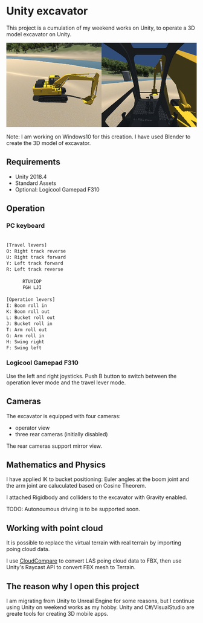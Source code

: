 # Unity excavator

This project is a cumulation of my weekend works on Unity, to operate a 3D model excavator on Unity.

![scene](./scene.png)

Note: I am working on Windows10 for this creation. I have used Blender to create the 3D model of excavator.

## Requirements

- Unity 2018.4
- Standard Assets
- Optional: Logicool Gamepad F310

## Operation

### PC keyboard

```

[Travel levers]
O: Right track reverse
U: Right track forward
Y: Left track forward
R: Left track reverse

      RTUYIOP
      FGH LJI
  
[Operation levers]
I: Boom roll in
K: Boom roll out
L: Bucket roll out
J: Bucket roll in
T: Arm roll out
G: Arm roll in
H: Swing right
F: Swing left

```

### Logicool Gamepad F310

Use the left and right joysticks. Push B button to switch between the operation lever mode and the travel lever mode.

## Cameras

The excavator is equipped with four cameras:
- operator view
- three rear cameras (initially disabled)

The rear cameras support mirror view.

## Mathematics and Physics

I have applied IK to bucket positioning: Euler angles at the boom joint and the arm joint are caluculated based on Cosine Theorem.

I attached Rigidbody and colliders to the excavator with Gravity enabled.

TODO: Autonoumous driving is to be supported soon.

## Working with point cloud

It is possible to replace the virtual terrain with real terrain by importing poing cloud data.

I use [CloudCompare](https://www.danielgm.net/cc/) to convert LAS poing cloud data to FBX, then use Unity's Raycast API to convert FBX mesh to Terrain.

## The reason why I open this project

I am migrating from Unity to Unreal Engine for some reasons, but I continue using Unity on weekend works as my hobby. Unity and C#/VisualStudio are greate tools for creating 3D mobile apps.
